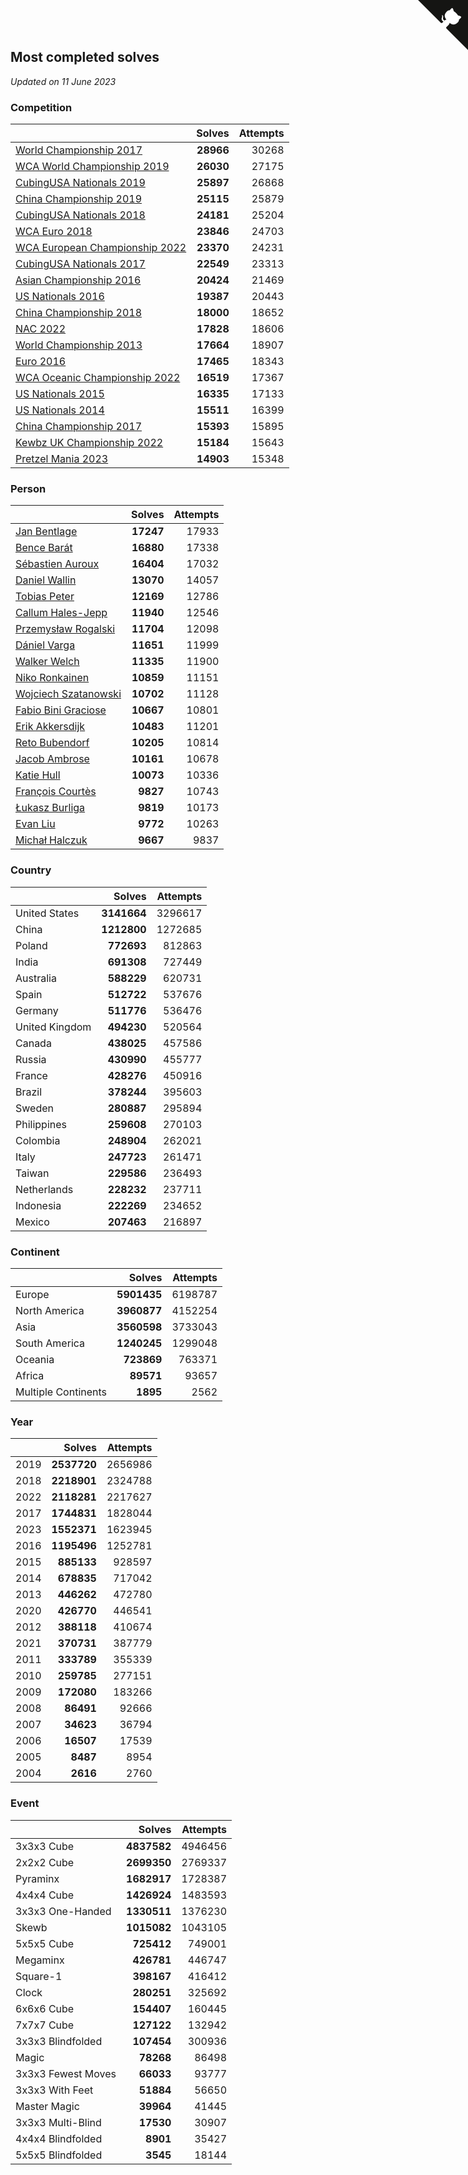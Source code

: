 ## Most completed solves

*Updated on 11 June 2023*


### Competition

|  | Solves | Attempts |
| :--- | ---: | ---: |
| [World Championship 2017](https://www.worldcubeassociation.org/competitions/WC2017) | **28966** | 30268 |
| [WCA World Championship 2019](https://www.worldcubeassociation.org/competitions/WC2019) | **26030** | 27175 |
| [CubingUSA Nationals 2019](https://www.worldcubeassociation.org/competitions/CubingUSANationals2019) | **25897** | 26868 |
| [China Championship 2019](https://www.worldcubeassociation.org/competitions/ChinaChampionship2019) | **25115** | 25879 |
| [CubingUSA Nationals 2018](https://www.worldcubeassociation.org/competitions/CubingUSANationals2018) | **24181** | 25204 |
| [WCA Euro 2018](https://www.worldcubeassociation.org/competitions/Euro2018) | **23846** | 24703 |
| [WCA European Championship 2022](https://www.worldcubeassociation.org/competitions/Euro2022) | **23370** | 24231 |
| [CubingUSA Nationals 2017](https://www.worldcubeassociation.org/competitions/CubingUSANationals2017) | **22549** | 23313 |
| [Asian Championship 2016](https://www.worldcubeassociation.org/competitions/AsianChampionship2016) | **20424** | 21469 |
| [US Nationals 2016](https://www.worldcubeassociation.org/competitions/USNationals2016) | **19387** | 20443 |
| [China Championship 2018](https://www.worldcubeassociation.org/competitions/ChinaChampionship2018) | **18000** | 18652 |
| [NAC 2022](https://www.worldcubeassociation.org/competitions/NAC2022) | **17828** | 18606 |
| [World Championship 2013](https://www.worldcubeassociation.org/competitions/WC2013) | **17664** | 18907 |
| [Euro 2016](https://www.worldcubeassociation.org/competitions/Euro2016) | **17465** | 18343 |
| [WCA Oceanic Championship 2022](https://www.worldcubeassociation.org/competitions/OC2022) | **16519** | 17367 |
| [US Nationals 2015](https://www.worldcubeassociation.org/competitions/USNationals2015) | **16335** | 17133 |
| [US Nationals 2014](https://www.worldcubeassociation.org/competitions/USNationals2014) | **15511** | 16399 |
| [China Championship 2017](https://www.worldcubeassociation.org/competitions/ChinaChampionship2017) | **15393** | 15895 |
| [Kewbz UK Championship 2022](https://www.worldcubeassociation.org/competitions/KewbzUKChampionship2022) | **15184** | 15643 |
| [Pretzel Mania 2023](https://www.worldcubeassociation.org/competitions/PretzelMania2023) | **14903** | 15348 |

### Person

|  | Solves | Attempts |
| :--- | ---: | ---: |
| [Jan Bentlage](https://www.worldcubeassociation.org/persons/2010BENT01) | **17247** | 17933 |
| [Bence Barát](https://www.worldcubeassociation.org/persons/2008BARA01) | **16880** | 17338 |
| [Sébastien Auroux](https://www.worldcubeassociation.org/persons/2008AURO01) | **16404** | 17032 |
| [Daniel Wallin](https://www.worldcubeassociation.org/persons/2013WALL03) | **13070** | 14057 |
| [Tobias Peter](https://www.worldcubeassociation.org/persons/2014PETE03) | **12169** | 12786 |
| [Callum Hales-Jepp](https://www.worldcubeassociation.org/persons/2012HALE01) | **11940** | 12546 |
| [Przemysław Rogalski](https://www.worldcubeassociation.org/persons/2013ROGA02) | **11704** | 12098 |
| [Dániel Varga](https://www.worldcubeassociation.org/persons/2008VARG01) | **11651** | 11999 |
| [Walker Welch](https://www.worldcubeassociation.org/persons/2011WELC01) | **11335** | 11900 |
| [Niko Ronkainen](https://www.worldcubeassociation.org/persons/2010RONK01) | **10859** | 11151 |
| [Wojciech Szatanowski](https://www.worldcubeassociation.org/persons/2011SZAT01) | **10702** | 11128 |
| [Fabio Bini Graciose](https://www.worldcubeassociation.org/persons/2010GRAC02) | **10667** | 10801 |
| [Erik Akkersdijk](https://www.worldcubeassociation.org/persons/2005AKKE01) | **10483** | 11201 |
| [Reto Bubendorf](https://www.worldcubeassociation.org/persons/2012BUBE01) | **10205** | 10814 |
| [Jacob Ambrose](https://www.worldcubeassociation.org/persons/2010AMBR01) | **10161** | 10678 |
| [Katie Hull](https://www.worldcubeassociation.org/persons/2010HULL01) | **10073** | 10336 |
| [François Courtès](https://www.worldcubeassociation.org/persons/2008COUR01) | **9827** | 10743 |
| [Łukasz Burliga](https://www.worldcubeassociation.org/persons/2013BURL01) | **9819** | 10173 |
| [Evan Liu](https://www.worldcubeassociation.org/persons/2009LIUE01) | **9772** | 10263 |
| [Michał Halczuk](https://www.worldcubeassociation.org/persons/2006HALC01) | **9667** | 9837 |

### Country

|  | Solves | Attempts |
| :--- | ---: | ---: |
| United States | **3141664** | 3296617 |
| China | **1212800** | 1272685 |
| Poland | **772693** | 812863 |
| India | **691308** | 727449 |
| Australia | **588229** | 620731 |
| Spain | **512722** | 537676 |
| Germany | **511776** | 536476 |
| United Kingdom | **494230** | 520564 |
| Canada | **438025** | 457586 |
| Russia | **430990** | 455777 |
| France | **428276** | 450916 |
| Brazil | **378244** | 395603 |
| Sweden | **280887** | 295894 |
| Philippines | **259608** | 270103 |
| Colombia | **248904** | 262021 |
| Italy | **247723** | 261471 |
| Taiwan | **229586** | 236493 |
| Netherlands | **228232** | 237711 |
| Indonesia | **222269** | 234652 |
| Mexico | **207463** | 216897 |

### Continent

|  | Solves | Attempts |
| :--- | ---: | ---: |
| Europe | **5901435** | 6198787 |
| North America | **3960877** | 4152254 |
| Asia | **3560598** | 3733043 |
| South America | **1240245** | 1299048 |
| Oceania | **723869** | 763371 |
| Africa | **89571** | 93657 |
| Multiple Continents | **1895** | 2562 |

### Year

|  | Solves | Attempts |
| :--- | ---: | ---: |
| 2019 | **2537720** | 2656986 |
| 2018 | **2218901** | 2324788 |
| 2022 | **2118281** | 2217627 |
| 2017 | **1744831** | 1828044 |
| 2023 | **1552371** | 1623945 |
| 2016 | **1195496** | 1252781 |
| 2015 | **885133** | 928597 |
| 2014 | **678835** | 717042 |
| 2013 | **446262** | 472780 |
| 2020 | **426770** | 446541 |
| 2012 | **388118** | 410674 |
| 2021 | **370731** | 387779 |
| 2011 | **333789** | 355339 |
| 2010 | **259785** | 277151 |
| 2009 | **172080** | 183266 |
| 2008 | **86491** | 92666 |
| 2007 | **34623** | 36794 |
| 2006 | **16507** | 17539 |
| 2005 | **8487** | 8954 |
| 2004 | **2616** | 2760 |

### Event

|  | Solves | Attempts |
| :--- | ---: | ---: |
| 3x3x3 Cube | **4837582** | 4946456 |
| 2x2x2 Cube | **2699350** | 2769337 |
| Pyraminx | **1682917** | 1728387 |
| 4x4x4 Cube | **1426924** | 1483593 |
| 3x3x3 One-Handed | **1330511** | 1376230 |
| Skewb | **1015082** | 1043105 |
| 5x5x5 Cube | **725412** | 749001 |
| Megaminx | **426781** | 446747 |
| Square-1 | **398167** | 416412 |
| Clock | **280251** | 325692 |
| 6x6x6 Cube | **154407** | 160445 |
| 7x7x7 Cube | **127122** | 132942 |
| 3x3x3 Blindfolded | **107454** | 300936 |
| Magic | **78268** | 86498 |
| 3x3x3 Fewest Moves | **66033** | 93777 |
| 3x3x3 With Feet | **51884** | 56650 |
| Master Magic | **39964** | 41445 |
| 3x3x3 Multi-Blind | **17530** | 30907 |
| 4x4x4 Blindfolded | **8901** | 35427 |
| 5x5x5 Blindfolded | **3545** | 18144 |


<a href="https://github.com/jonatanklosko/wca_statistics" class="github-corner" aria-label="View source on Github"><svg width="80" height="80" viewBox="0 0 250 250" style="fill:#151513; color:#fff; position: absolute; top: 0; border: 0; right: 0;" aria-hidden="true"><path d="M0,0 L115,115 L130,115 L142,142 L250,250 L250,0 Z"></path><path d="M128.3,109.0 C113.8,99.7 119.0,89.6 119.0,89.6 C122.0,82.7 120.5,78.6 120.5,78.6 C119.2,72.0 123.4,76.3 123.4,76.3 C127.3,80.9 125.5,87.3 125.5,87.3 C122.9,97.6 130.6,101.9 134.4,103.2" fill="currentColor" style="transform-origin: 130px 106px;" class="octo-arm"></path><path d="M115.0,115.0 C114.9,115.1 118.7,116.5 119.8,115.4 L133.7,101.6 C136.9,99.2 139.9,98.4 142.2,98.6 C133.8,88.0 127.5,74.4 143.8,58.0 C148.5,53.4 154.0,51.2 159.7,51.0 C160.3,49.4 163.2,43.6 171.4,40.1 C171.4,40.1 176.1,42.5 178.8,56.2 C183.1,58.6 187.2,61.8 190.9,65.4 C194.5,69.0 197.7,73.2 200.1,77.6 C213.8,80.2 216.3,84.9 216.3,84.9 C212.7,93.1 206.9,96.0 205.4,96.6 C205.1,102.4 203.0,107.8 198.3,112.5 C181.9,128.9 168.3,122.5 157.7,114.1 C157.9,116.9 156.7,120.9 152.7,124.9 L141.0,136.5 C139.8,137.7 141.6,141.9 141.8,141.8 Z" fill="currentColor" class="octo-body"></path></svg></a><style>.github-corner:hover .octo-arm{animation:octocat-wave 560ms ease-in-out}@keyframes octocat-wave{0%,100%{transform:rotate(0)}20%,60%{transform:rotate(-25deg)}40%,80%{transform:rotate(10deg)}}@media (max-width:500px){.github-corner:hover .octo-arm{animation:none}.github-corner .octo-arm{animation:octocat-wave 560ms ease-in-out}}</style>
